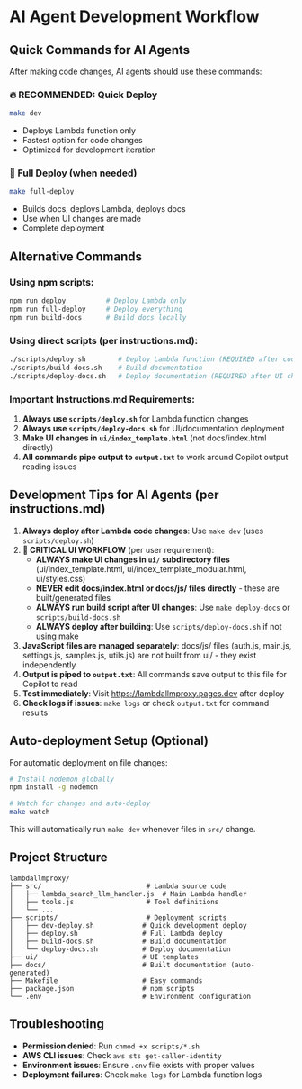 # AI Agent Development Workflow

## Quick Commands for AI Agents

After making code changes, AI agents should use these commands:

### 🔥 RECOMMENDED: Quick Deploy
```bash
make dev
```
- Deploys Lambda function only
- Fastest option for code changes
- Optimized for development iteration

### 🚀 Full Deploy (when needed)
```bash
make full-deploy
```
- Builds docs, deploys Lambda, deploys docs
- Use when UI changes are made
- Complete deployment

## Alternative Commands

### Using npm scripts:
```bash
npm run deploy          # Deploy Lambda only
npm run full-deploy     # Deploy everything
npm run build-docs      # Build docs locally
```

### Using direct scripts (per instructions.md):
```bash
./scripts/deploy.sh        # Deploy Lambda function (REQUIRED after code changes)
./scripts/build-docs.sh    # Build documentation
./scripts/deploy-docs.sh   # Deploy documentation (REQUIRED after UI changes)
```

### Important Instructions.md Requirements:
1. **Always use `scripts/deploy.sh`** for Lambda function changes
2. **Always use `scripts/deploy-docs.sh`** for UI/documentation deployment  
3. **Make UI changes in `ui/index_template.html`** (not docs/index.html directly)
4. **All commands pipe output to `output.txt`** to work around Copilot output reading issues

## Development Tips for AI Agents (per instructions.md)

1. **Always deploy after Lambda code changes**: Use `make dev` (uses `scripts/deploy.sh`)
2. **🚨 CRITICAL UI WORKFLOW** (per user requirement):
   - **ALWAYS make UI changes in `ui/` subdirectory files** (ui/index_template.html, ui/index_template_modular.html, ui/styles.css)
   - **NEVER edit docs/index.html or docs/js/ files directly** - these are built/generated files
   - **ALWAYS run build script after UI changes**: Use `make deploy-docs` or `scripts/build-docs.sh`
   - **ALWAYS deploy after building**: Use `scripts/deploy-docs.sh` if not using make
3. **JavaScript files are managed separately**: docs/js/ files (auth.js, main.js, settings.js, samples.js, utils.js) are not built from ui/ - they exist independently
4. **Output is piped to `output.txt`**: All commands save output to this file for Copilot to read
5. **Test immediately**: Visit https://lambdallmproxy.pages.dev after deploy
6. **Check logs if issues**: `make logs` or check `output.txt` for command results

## Auto-deployment Setup (Optional)

For automatic deployment on file changes:

```bash
# Install nodemon globally
npm install -g nodemon

# Watch for changes and auto-deploy
make watch
```

This will automatically run `make dev` whenever files in `src/` change.

## Project Structure

```
lambdallmproxy/
├── src/                          # Lambda source code
│   ├── lambda_search_llm_handler.js  # Main Lambda handler
│   ├── tools.js                  # Tool definitions
│   └── ...
├── scripts/                      # Deployment scripts
│   ├── dev-deploy.sh            # Quick development deploy
│   ├── deploy.sh                # Full Lambda deploy
│   ├── build-docs.sh            # Build documentation
│   └── deploy-docs.sh           # Deploy documentation
├── ui/                          # UI templates
├── docs/                        # Built documentation (auto-generated)
├── Makefile                     # Easy commands
├── package.json                 # npm scripts
└── .env                         # Environment configuration
```

## Troubleshooting

- **Permission denied**: Run `chmod +x scripts/*.sh`
- **AWS CLI issues**: Check `aws sts get-caller-identity`
- **Environment issues**: Ensure `.env` file exists with proper values
- **Deployment failures**: Check `make logs` for Lambda function logs